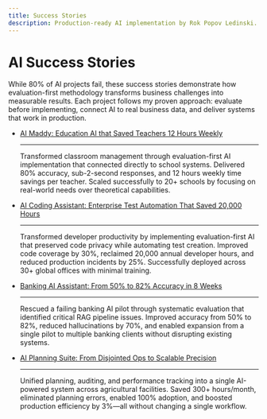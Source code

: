 ```yaml
---
title: Success Stories
description: Production-ready AI implementation by Rok Popov Ledinski. Proven solutions that transform AI failures into measurable business success through evaluation-first methodology.
---
```


# AI Success Stories

While 80% of AI projects fail, these success stories demonstrate how evaluation-first methodology transforms business challenges into measurable results. Each project follows my proven approach: evaluate before implementing, connect AI to real business data, and deliver systems that work in production.

<div class="grid cards" markdown>

-   [AI Maddy: Education AI that Saved Teachers 12 Hours Weekly](projects/ai-maddy.md)

    ---

    Transformed classroom management through evaluation-first AI implementation that connected directly to school systems. Delivered 80% accuracy, sub-2-second responses, and 12 hours weekly time savings per teacher. Scaled successfully to 20+ schools by focusing on real-world needs over theoretical capabilities.

- [AI Coding Assistant: Enterprise Test Automation That Saved 20,000 Hours](projects/ai-coding-assistant.md)

    ---

    Transformed developer productivity by implementing evaluation-first AI that preserved code privacy while automating test creation. Improved code coverage by 30%, reclaimed 20,000 annual developer hours, and reduced production incidents by 25%. Successfully deployed across 30+ global offices with minimal training.

-   [Banking AI Assistant: From 50% to 82% Accuracy in 8 Weeks](projects/banking-ai-assistant.md)

    ---

    Rescued a failing banking AI pilot through systematic evaluation that identified critical RAG pipeline issues. Improved accuracy from 50% to 82%, reduced hallucinations by 70%, and enabled expansion from a single pilot to multiple banking clients without disrupting existing systems.

-   [AI Planning Suite: From Disjointed Ops to Scalable Precision](projects/ai-planning-suite.md)

    ---

    Unified planning, auditing, and performance tracking into a single AI-powered system across agricultural facilities. Saved 300+ hours/month, eliminated planning errors, enabled 100% adoption, and boosted production efficiency by 3%—all without changing a single workflow.

</div>